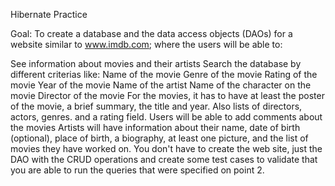 Hibernate Practice

Goal: To create a database and the data access objects (DAOs) for a website similar to www.imdb.com; where the users will be able to:

See information about movies and their artists
Search the database by different criterias like:
Name of the movie
Genre of the movie
Rating of the movie
Year of the movie
Name of the artist
Name of the character on the movie
Director of the movie
For the movies, it has to have at least the poster of the movie, a brief summary, the title and year. Also lists of directors, actors, genres. and a rating field. 
Users will be able to add comments about the movies
Artists will have information about their name, date of birth (optional), place of birth, a biography, at least one picture, and the list of movies they have worked on.
You don't have to create the web site, just the DAO with the CRUD operations and create some test cases to validate that you are able to run the queries that were specified on point 2.

